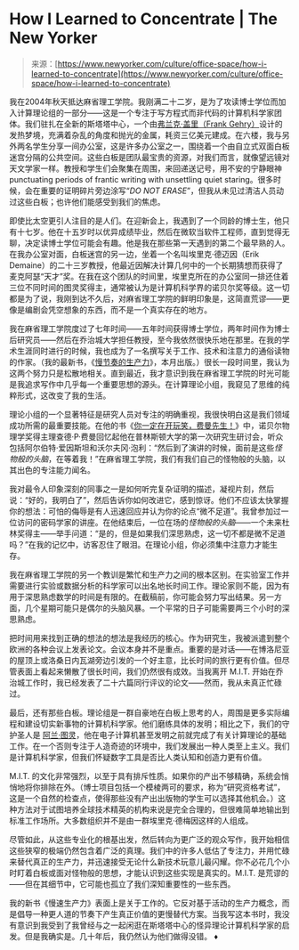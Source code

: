 <!--yml

category: 未分类

date: 2024-05-27 14:41:20

-->

# How I Learned to Concentrate | The New Yorker

> 来源：[https://www.newyorker.com/culture/office-space/how-i-learned-to-concentrate](https://www.newyorker.com/culture/office-space/how-i-learned-to-concentrate)

我在2004年秋天抵达麻省理工学院。我刚满二十二岁，是为了攻读博士学位而加入计算理论组的一部分——这是一个专注于写方程式而非代码的计算机科学家团体。我们驻扎在全新的斯塔塔中心，一个由[弗兰克·盖里（Frank Gehry）](https://www.newyorker.com/culture/cultural-comment/frank-gehry-digital-defiance)设计的发热梦境，充满着杂乱的角度和抛光的金属，耗资三亿美元建成。在六楼，我与另外两名学生分享一间办公室，这是许多办公室之一，围绕着一个由自立式双面白板迷宫分隔的公共空间。这些白板是团队最宝贵的资源，对我们而言，就像望远镜对天文学家一样。教授和学生们会聚集在周围，来回递送记号，用不安的宁静眼神 punctuating periods of frantic writing with unsettling quiet staring。很多时候，会在重要的证明碎片旁边涂写“*DO NOT ERASE*”，但我从未见过清洁人员动过这些白板；也许他们能感受到我们的焦虑。

即使比太空更引人注目的是人们。在迎新会上，我遇到了一个同龄的博士生，他只有十七岁。他在十五岁时以优异成绩毕业，然后在微软当软件工程师，直到觉得无聊，决定读博士学位可能会有趣。他是我在那些第一天遇到的第二个最早熟的人。在我办公室对面，白板迷宫的另一边，坐着一个名叫埃里克·德迈因（Erik Demaine）的二十三岁教授，他最近因解决计算几何中的一个长期猜想而获得了麦克阿瑟“天才”奖。在我在这个团队的时间里，埃里克所在的办公室同一排还住着三位不同时间的图灵奖得主，通常被认为是计算机科学界的诺贝尔奖等级。这一切都是为了说，我刚到达不久后，对麻省理工学院的鲜明印象是，这简直荒谬——更像是编剧会凭空想象的东西，而不是一个真实存在的地方。

我在麻省理工学院度过了七年时间——五年时间获得博士学位，两年时间作为博士后研究员——然后在乔治城大学担任教授，至今我依然很快乐地在那里。在我的学术生涯同时进行的时候，我也成为了一名撰写关于工作、技术和注意力的通俗读物的作家。（我的最新书，《[慢节奏的生产力](https://www.amazon.com/Slow-Productivity-Accomplishment-Without-Burnout/dp/0593544854)》，本月出版。）很长一段时间里，我认为这两个努力只是松散地相关。直到最近，我才意识到我在麻省理工学院的时光可能是我追求写作中几乎每一个重要思想的源头。在计算理论小组，我窥见了思维的纯粹形式，这改变了我的生活。

理论小组的一个显著特征是研究人员对专注的明确重视，我很快明白这是我们领域成功所需的最重要技能。在他的书《[你一定在开玩笑，费曼先生！](https://www.amazon.com/Surely-Feynman-Adventures-Curious-Character/dp/0393316041)》中，诺贝尔物理学奖得主理查德·P·费曼回忆起他在普林斯顿大学的第一次研究生研讨会，听众包括阿尔伯特·爱因斯坦和沃尔夫冈·泡利：“然后到了演讲的时候，面前是这些*怪物般的头脑*，在等着我！”在麻省理工学院，我们有我们自己的怪物般的头脑，以其出色的专注能力闻名。

我对最令人印象深刻的同事之一是如何听完复杂证明的描述，凝视片刻，然后说：“好的，我明白了”，然后告诉你如何改进它，感到惊讶。他们不应该太快掌握你的想法：可怕的侮辱是有人迅速回应并认为你的论点“微不足道”。我曾参加过一位访问的密码学家的讲座。在他结束后，一位在场的*怪物般的头脑*——一个未来杜林奖得主——举手问道：“是的，但是如果我们深思熟虑，这一切不都是微不足道吗？”在我的记忆中，访客忍住了眼泪。在理论小组，你必须集中注意力才能生存。

我在麻省理工学院的另一个教训是繁忙和生产力之间的根本区别。在实验室工作并需要进行实验或数据分析的科学家可以出名地长时间工作。理论家则不能，因为有用于深思熟虑数学的时间是有限的。在截稿前，你可能会努力写出结果。另一方面，几个星期可能只是偶尔的头脑风暴。一个平常的日子可能需要两三个小时的深思熟虑。

把时间用来找到正确的想法的想法是我经历的核心。作为研究生，我被派遣到整个欧洲的各种会议上发表论文。会议本身并不是重点。重要的是对话——在博洛尼亚的屋顶上或洛桑日内瓦湖旁边引发的一个好主意，比长时间的旅行更有价值。但尽管表面上看起来懒散了很长时间，我们仍然很有成效。当我离开 M.I.T. 开始在乔治城工作时，我已经发表了二十六篇同行评议的论文——然而，我从未真正忙碌过。

最后，还有那些白板。理论组是一群自豪地在白板上思考的人，周围是更多实际编程和建设切实新事物的计算机科学家。他们磨练具体的发明；相比之下，我们的守护圣人是 [阿兰·图灵](https://www.newyorker.com/culture/culture-desk/living-in-alan-turings-future)，他在电子计算机甚至发明之前就完成了有关计算理论的基础工作。在一个否则专注于人造奇迹的环境中，我们发展出一种人类至上主义。我们是计算机科学家，但我们怀疑数字工具是否比人类认知和创造力更有价值。

M.I.T. 的文化非常强烈，以至于具有排斥性质。如果你的产出不够精确，系统会悄悄地将你排除在外。（博士项目包括一个模棱两可的要求，称为“研究资格考试”，这是一个自然的检查点，使得那些没有产出出版物的学生可以选择其他机会。）这种方法对于试图培养全球技术精英的机构来说是完全合理的，但很难简单地输出到标准工作场所。大多数组织并不是由一群埃里克·德梅因这样的人组成。

尽管如此，从这些专业化的根基出发，然后转向为更广泛的观众写作，我开始相信这些狭窄的极端仍然包含着广泛的真理。我们中的许多人低估了专注力，并用忙碌来替代真正的生产力，并迅速接受无论什么新技术玩意儿最闪耀。你不必花几个小时盯着白板或面对怪物般的思想，才能认识到这些实现是真实的。M.I.T. 是荒谬的——但在其细节中，它可能也孤立了我们深知重要性的一些东西。

我的新书《慢速生产力》表面上是关于工作的。它反对基于活动的生产力概念，而是倡导一种更人道的节奏下产生真正价值的更慢替代方案。当我写这本书时，我没有意识到我受到了我曾经与之一起闲逛在斯塔塔中心的怪异理论计算机科学家的启发。但是我确实是。几十年后，我仍然认为他们做得没错。 ♦
